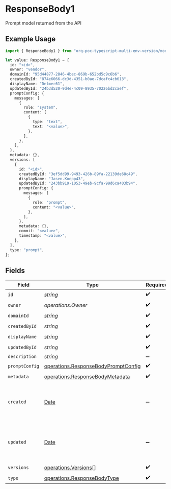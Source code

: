 # ResponseBody1

Prompt model returned from the API

## Example Usage

```typescript
import { ResponseBody1 } from "orq-poc-typescript-multi-env-version/models/operations";

let value: ResponseBody1 = {
  id: "<id>",
  owner: "vendor",
  domainId: "95d44877-2846-4bec-869b-652bd5c9c6b6",
  createdById: "874e6066-dc3d-4351-b0ae-7dcafc4cb613",
  displayName: "Delmer61",
  updatedById: "24b3d520-9d4e-4c09-8935-70226bd2caef",
  promptConfig: {
    messages: [
      {
        role: "system",
        content: [
          {
            type: "text",
            text: "<value>",
          },
        ],
      },
    ],
  },
  metadata: {},
  versions: [
    {
      id: "<id>",
      createdById: "3ef5dd99-9493-426b-89fa-22139de68c49",
      displayName: "Jasen.Koepp43",
      updatedById: "243bb919-1053-49eb-9cfa-99d6ca403b94",
      promptConfig: {
        messages: [
          {
            role: "prompt",
            content: "<value>",
          },
        ],
      },
      metadata: {},
      commit: "<value>",
      timestamp: "<value>",
    },
  ],
  type: "prompt",
};
```

## Fields

| Field                                                                                         | Type                                                                                          | Required                                                                                      | Description                                                                                   |
| --------------------------------------------------------------------------------------------- | --------------------------------------------------------------------------------------------- | --------------------------------------------------------------------------------------------- | --------------------------------------------------------------------------------------------- |
| `id`                                                                                          | *string*                                                                                      | :heavy_check_mark:                                                                            | N/A                                                                                           |
| `owner`                                                                                       | *operations.Owner*                                                                            | :heavy_check_mark:                                                                            | N/A                                                                                           |
| `domainId`                                                                                    | *string*                                                                                      | :heavy_check_mark:                                                                            | N/A                                                                                           |
| `createdById`                                                                                 | *string*                                                                                      | :heavy_check_mark:                                                                            | N/A                                                                                           |
| `displayName`                                                                                 | *string*                                                                                      | :heavy_check_mark:                                                                            | N/A                                                                                           |
| `updatedById`                                                                                 | *string*                                                                                      | :heavy_check_mark:                                                                            | N/A                                                                                           |
| `description`                                                                                 | *string*                                                                                      | :heavy_minus_sign:                                                                            | N/A                                                                                           |
| `promptConfig`                                                                                | [operations.ResponseBodyPromptConfig](../../models/operations/responsebodypromptconfig.md)    | :heavy_check_mark:                                                                            | N/A                                                                                           |
| `metadata`                                                                                    | [operations.ResponseBodyMetadata](../../models/operations/responsebodymetadata.md)            | :heavy_check_mark:                                                                            | N/A                                                                                           |
| `created`                                                                                     | [Date](https://developer.mozilla.org/en-US/docs/Web/JavaScript/Reference/Global_Objects/Date) | :heavy_minus_sign:                                                                            | The date and time the resource was created                                                    |
| `updated`                                                                                     | [Date](https://developer.mozilla.org/en-US/docs/Web/JavaScript/Reference/Global_Objects/Date) | :heavy_minus_sign:                                                                            | The date and time the resource was last updated                                               |
| `versions`                                                                                    | [operations.Versions](../../models/operations/versions.md)[]                                  | :heavy_check_mark:                                                                            | N/A                                                                                           |
| `type`                                                                                        | [operations.ResponseBodyType](../../models/operations/responsebodytype.md)                    | :heavy_check_mark:                                                                            | N/A                                                                                           |
